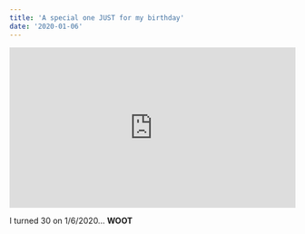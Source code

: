 ```yaml
---
title: 'A special one JUST for my birthday'
date: '2020-01-06'
---
```


<div style="position: relative; padding-bottom: 56.25%; height: 0; overflow: hidden; max-width: 100%; background: #000;">
  <iframe 
    src="https://www.youtube.com/embed/jEBnrzNuUSA" 
    style="position: absolute; top: 0; left: 0; width: 100%; height: 100%;" 
    frameborder="0" 
    allowfullscreen>
  </iframe>
</div>

I turned 30 on 1/6/2020... **WOOT**

